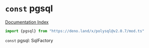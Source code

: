 # `const` pgsql

[Documentation Index](../README.md)

```ts
import {pgsql} from "https://deno.land/x/polysql@v2.0.7/mod.ts"
```

`const` pgsql: SqlFactory

